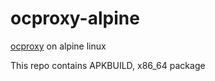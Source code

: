 # ocproxy-alpine

[ocproxy](https://github.com/cernekee/ocproxy) on alpine linux

This repo contains APKBUILD, x86_64 package
